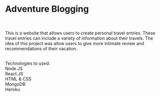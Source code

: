 # Adventure Blogging
 <br />
 <br />
This is a website that allows users to create personal travel entries. These travel entries can include a variety of information about their travels. 
The idea of this project was allow users to give more intimate review and recommendations of their vacation.
<br />
<br />

Technologies to used: <br />
Node.JS <br />
React.JS <br />
HTML & CSS <br />
MongoDB <br />
Heroku <br/>


